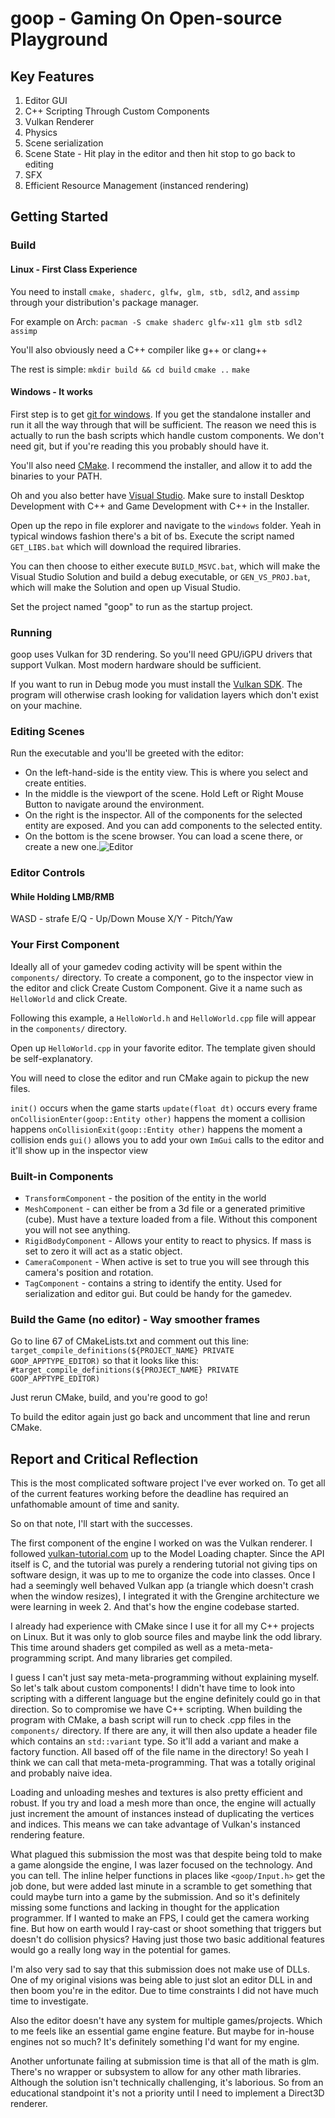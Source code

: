 # goop - Gaming On Open-source Playground
## Key Features
1. Editor GUI
2. C++ Scripting Through Custom Components
3. Vulkan Renderer
4. Physics
5. Scene serialization
6. Scene State - Hit play in the editor and then hit stop to go back to editing
7. SFX
8. Efficient Resource Management (instanced rendering)
## Getting Started
### Build
#### Linux - First Class Experience
You need to install `cmake, shaderc, glfw, glm, stb, sdl2`, and `assimp` through your distribution's package manager. 

For example on Arch: 
`pacman -S cmake shaderc glfw-x11 glm stb sdl2 assimp`

You'll also obviously need a C++ compiler like g++ or clang++

The rest is simple:
`mkdir build && cd build`
`cmake ..`
`make`

#### Windows - It works
First step is to get [git for windows](https://git-scm.com/download/win). If you get the standalone installer and run it all the way through that will be sufficient. The reason we need this is actually to run the bash scripts which handle custom components. We don't need git, but if you're reading this you probably should have it.

You'll also need [CMake](https://cmake.org/download/). I recommend the installer, and allow it to add the binaries to your PATH. 

Oh and you also better have [Visual Studio](https://visualstudio.microsoft.com/vs/community/). Make sure to install Desktop Development with C++ and Game Development with C++ in the Installer.

Open up the repo in file explorer and navigate to the `windows` folder. Yeah in typical windows fashion there's a bit of bs. Execute the script named `GET_LIBS.bat` which will download the required libraries.

You can then choose to either execute `BUILD_MSVC.bat`, which will make the Visual Studio Solution and build a debug executable, or `GEN_VS_PROJ.bat`, which will make the Solution and open up Visual Studio.

Set the project named "goop" to run as the startup project.

### Running
goop uses Vulkan for 3D rendering. So you'll need GPU/iGPU drivers that support Vulkan. Most modern hardware should be sufficient.

If you want to run in Debug mode you must install the [Vulkan SDK](https://vulkan.lunarg.com/sdk/home). The program will otherwise crash looking for validation layers which don't exist on your machine.

### Editing Scenes
Run the executable and you'll be greeted with the editor:
* On the left-hand-side is the entity view. This is where you select and create entities.
* In the middle is the viewport of the scene. Hold Left or Right Mouse Button to navigate around the environment.
* On the right is the inspector. All of the components for the selected entity are exposed. And you can add components to the selected entity.
* On the bottom is the scene browser. You can load a scene there, or create a new one.![Editor](https://lh3.googleusercontent.com/pw/ABLVV87LDiXllQYY0zBZdMfwMJ_I8MRpq5EqdY5jGk07cuIye-bnjn6fkvjX7-S-mYm3k0sR0FmQYGNVhoAoQ_N-dow4kTm7BLhweUccr95eya-AaJHMlWBxvisoUnbwqL0ka7tHKlDlXWkP0pey0dLXZwy--Q=w2025-h1350-s-no-gm?authuser=0)

### Editor Controls
#### While Holding LMB/RMB
WASD - strafe 
E/Q - Up/Down
Mouse X/Y - Pitch/Yaw

### Your First Component
Ideally all of your gamedev coding activity will be spent within the `components/` directory. To create a component, go to the inspector view in the editor and click Create Custom Component. Give it a name such as `HelloWorld` and click Create.

Following this example, a `HelloWorld.h` and `HelloWorld.cpp` file will appear in the `components/` directory.

Open up `HelloWorld.cpp` in your favorite editor. The template given should be self-explanatory. 

You will need to close the editor and run CMake again to pickup the new files.

`init()` occurs when the game starts
`update(float dt)` occurs every frame
`onCollisionEnter(goop::Entity other)` happens the moment a collision happens
`onCollisionExit(goop::Entity other)` happens the moment a collision ends
`gui()` allows you to add your own `ImGui` calls to the editor and it'll show up in the inspector view

### Built-in Components
* `TransformComponent` - the position of the entity in the world
* `MeshComponent` - can either be from a 3d file or a generated primitive (cube). Must have a texture loaded from a file. Without this component you will not see anything.
* `RigidBodyComponent` - Allows your entity to react to physics. If mass is set to zero it will act as a static object.
* `CameraComponent` - When active is set to true you will see through this camera's position and rotation.
* `TagComponent` - contains a string to identify the entity. Used for serialization and editor gui. But could be handy for the gamedev.

### Build the Game (no editor) - Way smoother frames
Go to line 67 of CMakeLists.txt and comment out this line:
`target_compile_definitions(${PROJECT_NAME} PRIVATE GOOP_APPTYPE_EDITOR)`
so that it looks like this:
`#target_compile_definitions(${PROJECT_NAME} PRIVATE GOOP_APPTYPE_EDITOR)`

Just rerun CMake, build, and you're good to go!

To build the editor again just go back and uncomment that line and rerun CMake.
## Report and Critical Reflection
This is the most complicated software project I've ever worked on. To get all of the current features working before the deadline has required an unfathomable amount of time and sanity. 

So on that note, I'll start with the successes. 

The first component of the engine I worked on was the Vulkan renderer. I followed [vulkan-tutorial.com](https://vulkan-tutorial.com) up to the Model Loading chapter. Since the API itself is C, and the tutorial was purely a rendering tutorial not giving tips on software design, it was up to me to organize the code into classes. Once I had a seemingly well behaved Vulkan app (a triangle which doesn't crash when the window resizes), I integrated it with the Grengine architecture we were learning in week 2. And that's how the engine codebase started.

I already had experience with CMake since I use it for all my C++ projects on Linux. But it was only to glob source files and maybe link the odd library. This time around shaders get compiled as well as a meta-meta-programming script. And many libraries get compiled.

I guess I can't just say meta-meta-programming without explaining myself. So let's talk about custom components! I didn't have time to look into scripting with a different language but the engine definitely could go in that direction. So to compromise we have C++ scripting. When building the program with CMake, a bash script will run to check .cpp files in the `components/` directory. If there are any, it will then also update a header file which contains an `std::variant` type. So it'll add a variant and make a factory function. All based off of the file name in the directory! So yeah I think we can call that meta-meta-programming. That was a totally original and probably naive idea.

Loading and unloading meshes and textures is also pretty efficient and robust. If you try and load a mesh more than once, the engine will actually just increment the amount of instances instead of duplicating the vertices and indices. This means we can take advantage of Vulkan's instanced rendering feature.

What plagued this submission the most was that despite being told to make a game alongside the engine, I was lazer focused on the technology. And you can tell. The inline helper functions in places like `<goop/Input.h>` get the job done, but were added last minute in a scramble to get something that could maybe turn into a game by the submission. And so it's definitely missing some functions and lacking in thought for the application programmer. If I wanted to make an FPS, I could get the camera working fine. But how on earth would I ray-cast or shoot something that triggers but doesn't do collision physics? Having just those two basic additional features would go a really long way in the potential for games.

I'm also very sad to say that this submission does not make use of DLLs. One of my original visions was being able to just slot an editor DLL in and then boom you're in the editor. Due to time constraints I did not have much time to investigate.

Also the editor doesn't have any system for multiple games/projects. Which to me feels like an essential game engine feature. But maybe for in-house engines not so much? It's definitely something I'd want for my engine.

Another unfortunate failing at submission time is that all of the math is glm. There's no wrapper or subsystem to allow for any other math libraries. Although the solution isn't technically challenging, it's laborious. So from an educational standpoint it's not a priority until I need to implement a Direct3D renderer. 

